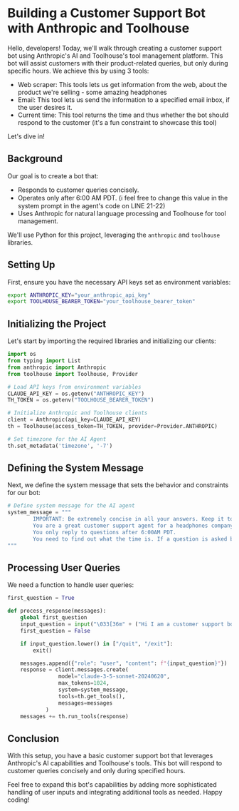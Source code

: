 # Building a Customer Support Bot with Anthropic and Toolhouse

Hello, developers! Today, we'll walk through creating a customer support bot using Anthropic's AI and Toolhouse's tool management platform. This bot will assist customers with their product-related queries, but only during specific hours.
We achieve this by using 3 tools:
- Web scraper: This tools lets us get information from the web, about the product we're selling - some amazing headphones
- Email: This tool lets us send the information to a specified email inbox, if the user desires it.
- Current time: This tool returns the time and thus whether the bot should respond to the customer (it's a fun constraint to showcase this tool)

Let's dive in!

## Background
Our goal is to create a bot that:

- Responds to customer queries concisely.
- Operates only after 6:00 AM PDT. (ℹ️ feel free to change this value in the system prompt in the agent's code on LINE 21-22)
- Uses Anthropic for natural language processing and Toolhouse for tool management.

We'll use Python for this project, leveraging the `anthropic` and `toolhouse` libraries.

## Setting Up
First, ensure you have the necessary API keys set as environment variables:
```bash
export ANTHROPIC_KEY="your_anthropic_api_key"
export TOOLHOUSE_BEARER_TOKEN="your_toolhouse_bearer_token"
```
## Initializing the Project

Let's start by importing the required libraries and initializing our clients:

```python
import os
from typing import List
from anthropic import Anthropic
from toolhouse import Toolhouse, Provider

# Load API keys from environment variables
CLAUDE_API_KEY = os.getenv("ANTHROPIC_KEY")
TH_TOKEN = os.getenv("TOOLHOUSE_BEARER_TOKEN")

# Initialize Anthropic and Toolhouse clients
client = Anthropic(api_key=CLAUDE_API_KEY)
th = Toolhouse(access_token=TH_TOKEN, provider=Provider.ANTHROPIC)

# Set timezone for the AI Agent
th.set_metadata('timezone', '-7')
```

## Defining the System Message
Next, we define the system message that sets the behavior and constraints for our bot:

```python
# Define system message for the AI agent
system_message = """
        IMPORTANT: Be extremely concise in all your answers. Keep it to 280 characters.
        You are a great customer support agent for a headphones company that is tasked to help customers. Answer the question as faithfully as you can.
        You only reply to questions after 6:00AM PDT. 
        You need to find out what the time is. If a question is asked before 6:00AM PDT, you must reply saying: "Sorry, Can't answer right now, please try again later."
"""
```

## Processing User Queries
We need a function to handle user queries:

```python
first_question = True

def process_response(messages):
    global first_question
    input_question = input("\033[36m" + ("Hi I am a customer support bot. What is your question?" if first_question else "Do you have a follow up question?") + " \033[0m")
    first_question = False

    if input_question.lower() in ["/quit", "/exit"]:
        exit()

    messages.append({"role": "user", "content": f"{input_question}"})
    response = client.messages.create(
                model="claude-3-5-sonnet-20240620",
                max_tokens=1024,
                system=system_message,
                tools=th.get_tools(),
                messages=messages
            )
    messages += th.run_tools(response)
```


## Conclusion
With this setup, you have a basic customer support bot that leverages Anthropic's AI capabilities and Toolhouse's tools. This bot will respond to customer queries concisely and only during specified hours.

Feel free to expand this bot's capabilities by adding more sophisticated handling of user inputs and integrating additional tools as needed. Happy coding!